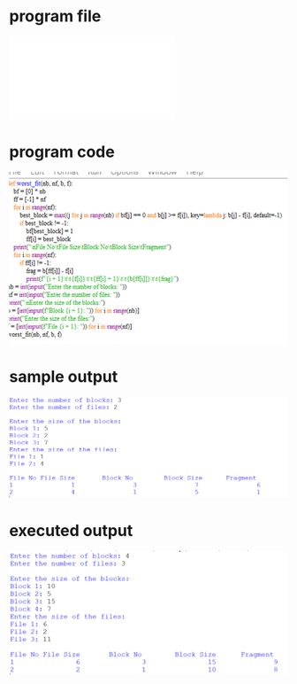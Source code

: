 # program file
![program file](worst_fit_539.py)

# program code 
![program code](worst_fit_CODE_539.png)

# sample output
![sample output](worst_fit_IO_539.png)

# executed output
![executed output](worst_fit_EO_539.png)
